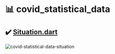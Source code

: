 # :bar_chart: covid_statistical_data

## :heavy_check_mark: [Situation.dart](https://github.com/Danny-Yun/covid-statistical-data/blob/master/lib/Situation.dart)

![covid-statistical-data-situation](https://user-images.githubusercontent.com/86466976/152319214-f33c6c0e-c71e-4e0a-9f3b-f1a351b4c9f6.png)
